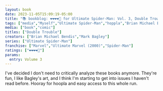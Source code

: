 ```yaml
---
layout: book
date: 2023-11-05T15:09:19-05:00
title: "📚 bookblog: ❤️❤️❤️❤️🖤 for Ultimate Spider-Man: Vol. 3, Double Trouble, by Brian Michael Bendis and Mark Bagley"
tags: ["media","Myself","Ultimate Spider-Man","hoppla","Brian Michael Bendis","Mark Bagley","Spider-Man","comics"]
media: ["book","comic"]
titles: ["Double Trouble"]
creators: ["Brian Michael Bendis","Mark Bagley"]
series: ["Ultimate Spider-Man"]
franchise: ["Marvel","Ultimate Marvel (2000)","Spider-Man"]
ratings: ["❤️❤️❤️❤️🖤"]
params:
  entry: Volume 3
---
```


I've decided I don't need to critically analyze these books anymore. They're fun, I like Bagley's art, and I think I'm starting to get into issues I haven't read before. Hooray for hoopla and easy access to this whole run.
